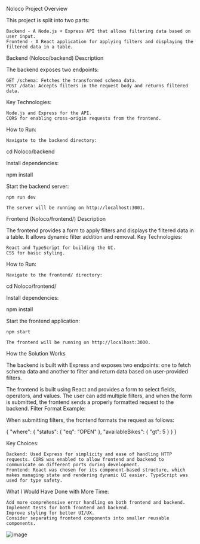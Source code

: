 Noloco Project
Overview

This project is split into two parts:

    Backend - A Node.js + Express API that allows filtering data based on user input.
    Frontend - A React application for applying filters and displaying the filtered data in a table.

Backend (Noloco/backend)
Description

The backend exposes two endpoints:

    GET /schema: Fetches the transformed schema data.
    POST /data: Accepts filters in the request body and returns filtered data.

Key Technologies:

    Node.js and Express for the API.
    CORS for enabling cross-origin requests from the frontend.

How to Run:

    Navigate to the backend directory:

cd Noloco/backend

Install dependencies:

npm install

Start the backend server:

    npm run dev

    The server will be running on http://localhost:3001.

Frontend (Noloco/frontend/)
Description

The frontend provides a form to apply filters and displays the filtered data in a table. It allows dynamic filter addition and removal.
Key Technologies:

    React and TypeScript for building the UI.
    CSS for basic styling.

How to Run:

    Navigate to the frontend/ directory:

cd Noloco/frontend/

Install dependencies:

npm install

Start the frontend application:

    npm start

    The frontend will be running on http://localhost:3000.

How the Solution Works

The backend is built with Express and exposes two endpoints: one to fetch schema data and another to filter and return data based on user-provided filters.

The frontend is built using React and provides a form to select fields, operators, and values. The user can add multiple filters, and when the form is submitted, the frontend sends a properly formatted request to the backend.
Filter Format Example:

When submitting filters, the frontend formats the request as follows:

{
"where": {
"status": { "eq": "OPEN" },
"availableBikes": { "gt": 5 }
}
}

Key Choices:

    Backend: Used Express for simplicity and ease of handling HTTP requests. CORS was enabled to allow frontend and backend to communicate on different ports during development.
    Frontend: React was chosen for its component-based structure, which makes managing state and rendering dynamic UI easier. TypeScript was used for type safety.

What I Would Have Done with More Time:

    Add more comprehensive error handling on both frontend and backend.
    Implement tests for both frontend and backend.
    Improve styling for better UI/UX.
    Consider separating frontend components into smaller reusable components.

![image](https://github.com/user-attachments/assets/a3091af8-e2f3-4454-9b12-9f0aabc51756)
